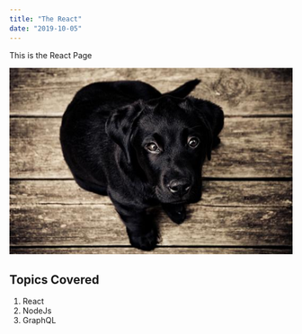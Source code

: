 ```yaml
---
title: "The React"
date: "2019-10-05"
---
```


This is the React Page

![Random Image](./random.jpg)

## Topics Covered

1. React
2. NodeJs
3. GraphQL
